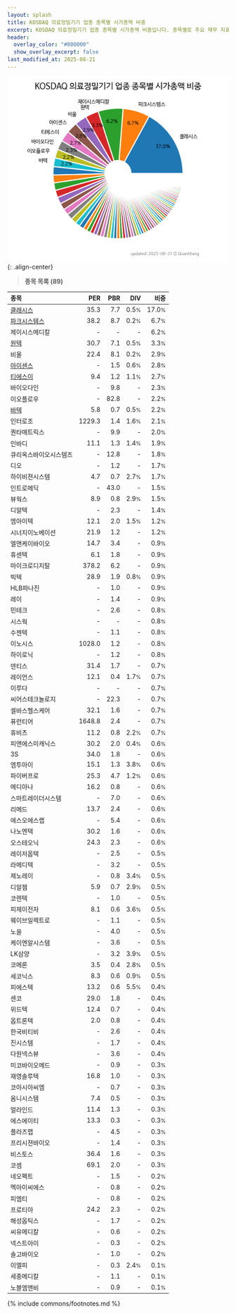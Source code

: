 ```yaml
---
layout: splash
title: KOSDAQ 의료정밀기기 업종 종목별 시가총액 비중
excerpt: KOSDAQ 의료정밀기기 업종 종목별 시가총액 비중입니다. 종목별로 주요 재무 지표를 함께 표시합니다.
header:
  overlay_color: "#800000"
  show_overlay_excerpt: false
last_modified_at: 2025-08-21
---
```



![KOSDAQ 의료정밀기기 업종 종목별 시가총액 비중](/stats/sector/images/kosdaq_업종_의료정밀기기_종목.png){: .align-center}


> **종목 목록 (89)**<a id="list"></a>

| **종목** | **PER** | **PBR** | **DIV** | **비중** |
| :------- | ------: | ------: | ------: | -------: |
| [클래시스](/214150/) | 35.3 | 7.7 | 0.5<small>%</small> | 17.0<small>%</small> |
| [파크시스템스](/140860/) | 38.2 | 8.7 | 0.2<small>%</small> | 6.7<small>%</small> |
| 제이시스메디칼 | - | - | - | 6.2<small>%</small> |
| [원텍](/336570/) | 30.7 | 7.1 | 0.5<small>%</small> | 3.3<small>%</small> |
| 비올 | 22.4 | 8.1 | 0.2<small>%</small> | 2.9<small>%</small> |
| [아이센스](/099190/) | - | 1.5 | 0.6<small>%</small> | 2.8<small>%</small> |
| [티에스이](/131290/) | 9.4 | 1.2 | 1.1<small>%</small> | 2.7<small>%</small> |
| 바이오다인 | - | 9.8 | - | 2.3<small>%</small> |
| 이오플로우 | - | 82.8 | - | 2.2<small>%</small> |
| [바텍](/043150/) | 5.8 | 0.7 | 0.5<small>%</small> | 2.2<small>%</small> |
| 인터로조 | 1229.3 | 1.4 | 1.6<small>%</small> | 2.1<small>%</small> |
| 퀀타매트릭스 | - | 9.9 | - | 2.0<small>%</small> |
| 인바디 | 11.1 | 1.3 | 1.4<small>%</small> | 1.9<small>%</small> |
| 큐리옥스바이오시스템즈 | - | 12.8 | - | 1.8<small>%</small> |
| 디오 | - | 1.2 | - | 1.7<small>%</small> |
| 하이비젼시스템 | 4.7 | 0.7 | 2.7<small>%</small> | 1.7<small>%</small> |
| 인트로메딕 | - | 43.0 | - | 1.5<small>%</small> |
| 뷰웍스 | 8.9 | 0.8 | 2.9<small>%</small> | 1.5<small>%</small> |
| 디알텍 | - | 2.3 | - | 1.4<small>%</small> |
| 엠아이텍 | 12.1 | 2.0 | 1.5<small>%</small> | 1.2<small>%</small> |
| 시너지이노베이션 | 21.9 | 1.2 | - | 1.2<small>%</small> |
| 엘앤케이바이오 | 14.7 | 3.4 | - | 0.9<small>%</small> |
| 휴센텍 | 6.1 | 1.8 | - | 0.9<small>%</small> |
| 마이크로디지탈 | 378.2 | 6.2 | - | 0.9<small>%</small> |
| 빅텍 | 28.9 | 1.9 | 0.8<small>%</small> | 0.9<small>%</small> |
| HLB파나진 | - | 1.0 | - | 0.9<small>%</small> |
| 레이 | - | 1.4 | - | 0.9<small>%</small> |
| 민테크 | - | 2.6 | - | 0.8<small>%</small> |
| 시스웍 | - | - | - | 0.8<small>%</small> |
| 수젠텍 | - | 1.1 | - | 0.8<small>%</small> |
| 이노시스 | 1028.0 | 1.2 | - | 0.8<small>%</small> |
| 하이로닉 | - | 1.2 | - | 0.8<small>%</small> |
| 덴티스 | 31.4 | 1.7 | - | 0.7<small>%</small> |
| 레이언스 | 12.1 | 0.4 | 1.7<small>%</small> | 0.7<small>%</small> |
| 이루다 | - | - | - | 0.7<small>%</small> |
| 씨어스테크놀로지 | - | 22.3 | - | 0.7<small>%</small> |
| 셀바스헬스케어 | 32.1 | 1.6 | - | 0.7<small>%</small> |
| 퓨런티어 | 1648.8 | 2.4 | - | 0.7<small>%</small> |
| 휴비츠 | 11.2 | 0.8 | 2.2<small>%</small> | 0.7<small>%</small> |
| 피앤에스미캐닉스 | 30.2 | 2.0 | 0.4<small>%</small> | 0.6<small>%</small> |
| 3S | 34.0 | 1.8 | - | 0.6<small>%</small> |
| 엠투아이 | 15.1 | 1.3 | 3.8<small>%</small> | 0.6<small>%</small> |
| 파이버프로 | 25.3 | 4.7 | 1.2<small>%</small> | 0.6<small>%</small> |
| 메디아나 | 16.2 | 0.8 | - | 0.6<small>%</small> |
| 스마트레이더시스템 | - | 7.0 | - | 0.6<small>%</small> |
| 리메드 | 13.7 | 2.4 | - | 0.6<small>%</small> |
| 에스오에스랩 | - | 5.4 | - | 0.6<small>%</small> |
| 나노엔텍 | 30.2 | 1.6 | - | 0.6<small>%</small> |
| 오스테오닉 | 24.3 | 2.3 | - | 0.6<small>%</small> |
| 레이저옵텍 | - | 2.5 | - | 0.5<small>%</small> |
| 라메디텍 | - | 3.2 | - | 0.5<small>%</small> |
| 제노레이 | - | 0.8 | 3.4<small>%</small> | 0.5<small>%</small> |
| 디알젬 | 5.9 | 0.7 | 2.9<small>%</small> | 0.5<small>%</small> |
| 코렌텍 | - | 1.0 | - | 0.5<small>%</small> |
| 피제이전자 | 8.1 | 0.6 | 3.6<small>%</small> | 0.5<small>%</small> |
| 웨이브일렉트로 | - | 1.1 | - | 0.5<small>%</small> |
| 노을 | - | 4.0 | - | 0.5<small>%</small> |
| 케이엔알시스템 | - | 3.6 | - | 0.5<small>%</small> |
| LK삼양 | - | 3.2 | 3.9<small>%</small> | 0.5<small>%</small> |
| 코메론 | 3.5 | 0.4 | 2.8<small>%</small> | 0.5<small>%</small> |
| 세코닉스 | 8.3 | 0.6 | 0.9<small>%</small> | 0.5<small>%</small> |
| 피에스텍 | 13.2 | 0.6 | 5.5<small>%</small> | 0.4<small>%</small> |
| 센코 | 29.0 | 1.8 | - | 0.4<small>%</small> |
| 위드텍 | 12.4 | 0.7 | - | 0.4<small>%</small> |
| 옵트론텍 | 2.0 | 0.8 | - | 0.4<small>%</small> |
| 한국비티비 | - | 2.6 | - | 0.4<small>%</small> |
| 진시스템 | - | 1.7 | - | 0.4<small>%</small> |
| 다원넥스뷰 | - | 3.6 | - | 0.4<small>%</small> |
| 미코바이오메드 | - | 0.9 | - | 0.3<small>%</small> |
| 재영솔루텍 | 16.8 | 1.0 | - | 0.3<small>%</small> |
| 코아시아씨엠 | - | 0.7 | - | 0.3<small>%</small> |
| 옴니시스템 | 7.4 | 0.5 | - | 0.3<small>%</small> |
| 얼라인드 | 11.4 | 1.3 | - | 0.3<small>%</small> |
| 에스에이티 | 13.3 | 0.3 | - | 0.3<small>%</small> |
| 플라즈맵 | - | 4.5 | - | 0.3<small>%</small> |
| 프리시젼바이오 | - | 1.4 | - | 0.3<small>%</small> |
| 비스토스 | 36.4 | 1.6 | - | 0.3<small>%</small> |
| 코셈 | 69.1 | 2.0 | - | 0.3<small>%</small> |
| 네오펙트 | - | 1.5 | - | 0.2<small>%</small> |
| 멕아이씨에스 | - | 0.8 | - | 0.2<small>%</small> |
| 피엠티 | - | 0.8 | - | 0.2<small>%</small> |
| 프로티아 | 24.2 | 2.3 | - | 0.2<small>%</small> |
| 해성옵틱스 | - | 1.7 | - | 0.2<small>%</small> |
| 씨유메디칼 | - | 0.6 | - | 0.2<small>%</small> |
| 넥스트아이 | - | 0.3 | - | 0.2<small>%</small> |
| 솔고바이오 | - | 1.0 | - | 0.2<small>%</small> |
| 이엘피 | - | 0.3 | 2.4<small>%</small> | 0.1<small>%</small> |
| 세종메디칼 | - | 1.1 | - | 0.1<small>%</small> |
| 노블엠앤비 | - | 0.9 | - | 0.1<small>%</small> |

{% include commons/footnotes.md %}
